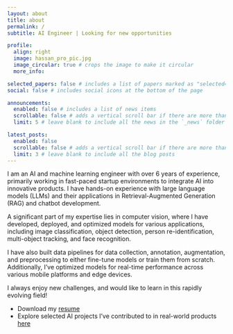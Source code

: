 ```yaml
---
layout: about
title: about
permalink: /
subtitle: AI Engineer | Looking for new opportunities

profile:
  align: right
  image: hassan_pro_pic.jpg
  image_circular: true # crops the image to make it circular
  more_info: 

selected_papers: false # includes a list of papers marked as "selected={true}"
social: false # includes social icons at the bottom of the page

announcements:
  enabled: false # includes a list of news items
  scrollable: false # adds a vertical scroll bar if there are more than 3 news items
  limit: 5 # leave blank to include all the news in the `_news` folder

latest_posts:
  enabled: false
  scrollable: false # adds a vertical scroll bar if there are more than 3 new posts items
  limit: 3 # leave blank to include all the blog posts
---
```


I am an AI and machine learning engineer with over 6 years of experience, primarily working in fast-paced startup environments to integrate AI into innovative products. I have hands-on experience with large language models (LLMs) and their applications in Retrieval-Augmented Generation (RAG) and chatbot development.

A significant part of my expertise lies in computer vision, where I have developed, deployed, and optimized models for various applications, including image classification, object detection, person re-identification, multi-object tracking, and face recognition.
 
I have also built data pipelines for data collection, annotation, augmentation, and preprocessing to either fine-tune models or train them from scratch. Additionally, I’ve optimized models for real-time performance across various mobile platforms and edge devices.

I always enjoy new challenges, and would like to learn in this rapidly evolving field!

- Download my [resume](/assets/pdf/Resume_HassanGhaffari_AI.pdf)
- Explore selected AI projects I’ve contributed to in real-world products [here](/projects/)
